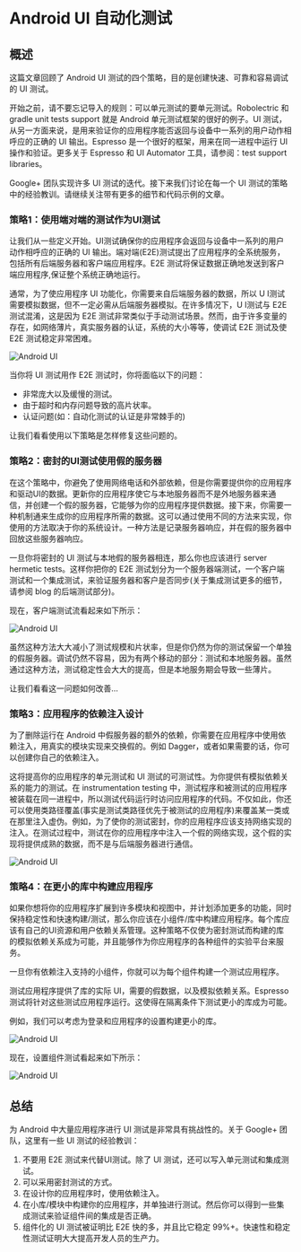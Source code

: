# Android UI 自动化测试
## 概述
这篇文章回顾了 Android UI 测试的四个策略，目的是创建快速、可靠和容易调试的 UI 测试。 

开始之前，请不要忘记导入的规则：可以单元测试的要单元测试。Robolectric 和 gradle unit tests support 就是 Android 单元测试框架的很好的例子。UI 测试，从另一方面来说，是用来验证你的应用程序能否返回与设备中一系列的用户动作相呼应的正确的 UI 输出。Espresso 是一个很好的框架，用来在同一进程中运行 UI 操作和验证。更多关于 Espresso 和 UI Automator 工具，请参阅：test support libraries。 

Google+ 团队实现许多 UI 测试的迭代。接下来我们讨论在每一个 UI 测试的策略中的经验教训。请继续关注带有更多的细节和代码示例的文章。 

### 策略1：使用端对端的测试作为UI测试 

让我们从一些定义开始。UI测试确保你的应用程序会返回与设备中一系列的用户动作相呼应的正确的 UI 输出。端对端(E2E)测试提出了应用程序的全系统服务，包括所有后端服务器和客户端应用程序。E2E 测试将保证数据正确地发送到客户端应用程序,保证整个系统正确地运行。 

通常，为了使应用程序 UI 功能化，你需要来自后端服务器的数据，所以 U I测试需要模拟数据，但不一定必需从后端服务器模拟。在许多情况下，U I测试与 E2E 测试混淆，这是因为 E2E 测试非常类似于手动测试场景。然而，由于许多变量的存在，如网络薄片，真实服务器的认证，系统的大小等等，使调试 E2E 测试及使 E2E 测试稳定非常困难。 

![Android UI](images/image04.png) 

当你将 UI 测试用作 E2E 测试时，你将面临以下的问题： 

- 非常庞大以及缓慢的测试。
- 由于超时和内存问题导致的高片状率。
- 认证问题(如：自动化测试的认证是非常棘手的) 

让我们看看使用以下策略是怎样修复这些问题的。 

### 策略2：密封的UI测试使用假的服务器 

在这个策略中，你避免了使用网络电话和外部依赖，但是你需要提供你的应用程序和驱动UI的数据。更新你的应用程序使它与本地服务器而不是外地服务器来通信，并创建一个假的服务器，它能够为你的应用程序提供数据。接下来，你需要一种机制通来生成你的应用程序所需的数据。这可以通过使用不同的方法来实现，你使用的方法取决于你的系统设计。一种方法是记录服务器响应，并在假的服务器中回放这些服务器响应。 

一旦你将密封的 UI 测试与本地假的服务器相连，那么你也应该进行 server hermetic tests。这样你把你的 E2E 测试划分为一个服务器端测试，一个客户端测试和一个集成测试，来验证服务器和客户是否同步(关于集成测试更多的细节，请参阅 blog 的后端测试部分)。 

现在，客户端测试流看起来如下所示： 

![Android UI](images/image02.png) 

虽然这种方法大大减小了测试规模和片状率，但是你仍然为你的测试保留一个单独的假服务器。调试仍然不容易，因为有两个移动的部分：测试和本地服务器。虽然通过这种方法，测试稳定性会大大的提高，但是本地服务期会导致一些薄片。 

让我们看看这一问题如何改善… 

### 策略3：应用程序的依赖注入设计 

为了删除运行在 Android 中假服务器的额外的依赖，你需要在应用程序中使用依赖注入，用真实的模块实现来交换假的。例如 Dagger，或者如果需要的话，你可以创建你自己的依赖注入。 

这将提高你的应用程序的单元测试和 UI 测试的可测试性。为你提供有模拟依赖关系的能力的测试。在 instrumentation testing 中，测试程序和被测试的应用程序被装载在同一进程中，所以测试代码运行时访问应用程序的代码。不仅如此，你还可以使用类路径覆盖(事实是测试类路径优先于被测试的应用程序)来覆盖某一类或在那里注入虚伪。例如，为了使你的测试密封，你的应用程序应该支持网络实现的注入。在测试过程中，测试在你的应用程序中注入一个假的网络实现，这个假的实现将提供成熟的数据，而不是与后端服务器进行通信。 

![Android UI](images/image03.png) 

### 策略4：在更小的库中构建应用程序 

如果你想将你的应用程序扩展到许多模块和视图中，并计划添加更多的功能，同时保持稳定性和快速构建/测试，那么你应该在小组件/库中构建应用程序。每个库应该有自己的UI资源和用户依赖关系管理。这种策略不仅使为密封测试而构建的库的模拟依赖关系成为可能，并且能够作为你应用程序的各种组件的实验平台来服务。 

一旦你有依赖注入支持的小组件，你就可以为每个组件构建一个测试应用程序。 

测试应用程序提供了库的实际 UI，需要的假数据，以及模拟依赖关系。Espresso 测试将针对这些测试应用程序运行。这使得在隔离条件下测试更小的库成为可能。 

例如，我们可以考虑为登录和应用程序的设置构建更小的库。 

![Android UI](images/image00.png) 

现在，设置组件测试看起来如下所示： 

![Android UI](images/image01.png)  

## 总结 

为 Android 中大量应用程序进行 UI 测试是非常具有挑战性的。关于 Google+ 团队，这里有一些 UI 测试的经验教训： 

1. 不要用 E2E 测试来代替UI测试。除了 UI 测试，还可以写入单元测试和集成测试。
2. 可以采用密封测试的方式。
3. 在设计你的应用程序时，使用依赖注入。
4. 在小库/模块中构建你的应用程序，并单独进行测试。然后你可以得到一些集成测试来验证组件间的集成是否正确。
5. 组件化的 UI 测试被证明比 E2E 快的多，并且比它稳定 99%+。快速性和稳定性测试证明大大提高开发人员的生产力。

